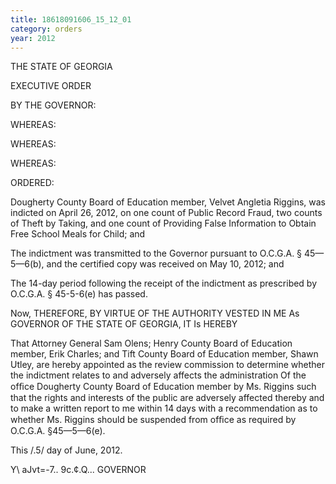 ```yaml
---
title: 18618091606_15_12_01
category: orders
year: 2012
---
```

 

THE STATE OF GEORGIA

EXECUTIVE ORDER

BY THE GOVERNOR:

WHEREAS:

WHEREAS:

WHEREAS:

ORDERED:

Dougherty County Board of Education member, Velvet Angletia Riggins,
was indicted on April 26, 2012, on one count of Public Record Fraud, two
counts of Theft by Taking, and one count of Providing False Information
to Obtain Free School Meals for Child; and

The indictment was transmitted to the Governor pursuant to O.C.G.A. §
45—5—6(b), and the certified copy was received on May 10, 2012; and

The 14-day period following the receipt of the indictment as prescribed by
O.C.G.A. § 45-5-6(e) has passed.

Now, THEREFORE, BY VIRTUE OF THE AUTHORITY VESTED IN ME As
GOVERNOR OF THE STATE OF GEORGIA, IT Is HEREBY

That Attorney General Sam Olens; Henry County Board of Education
member, Erik Charles; and Tift County Board of Education member,
Shawn Utley, are hereby appointed as the review commission to
determine whether the indictment relates to and adversely affects the
administration Of the ofﬁce Dougherty County Board of Education
member by Ms. Riggins such that the rights and interests of the public are
adversely affected thereby and to make a written report to me within 14
days with a recommendation as to whether Ms. Riggins should be
suspended from ofﬁce as required by O.C.G.A. §45—5—6(e).

This /.5/ day of June, 2012.

Y\ aJvt=-7.. 9c.¢.Q...
GOVERNOR


